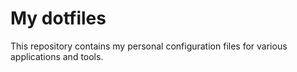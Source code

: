 # My dotfiles 

This repository contains my personal configuration files for various applications and tools.

